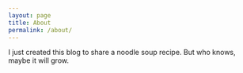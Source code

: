 ```yaml
---
layout: page
title: About
permalink: /about/
---
```


I just created this blog to share a noodle soup recipe. But who knows, maybe it will grow.
